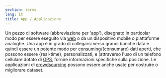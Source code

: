 ```yaml
---
section: terms
lang: it
title: App / Applicazione
---
```

Un pezzo di software (abbreviazione per 'app'), disegnato in particolar modo per essere eseguito via [web](../web/) o da un dispositivo mobile o piattaforme analoghe. Una app è in grado di collegarsi verso grandi banche data e quindi essere un potente modo per [consuming](../consuming/)/{consumare} dati aperti, che possono essere {real-time}, personalizzati, e (attraverso l'uso di un telefono cellulare dotato di [GPS](../gps/), fornire informazioni specifiche sulla posizione. Le applicazioni di [crowdsourcing](../crowdsourcing/) possono essere anche usate per costruire o migliorare dataset.
